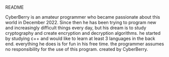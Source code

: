 README

CyberBerry is an amateur programmer who became passionate about this world in December 2022. Since 
then he has been trying to program new and increasingly difficult things every day, but his dream
is to study cryptography and create encryption and decryption algorithms.
he started by studying c++ and would like to learn at least 3 languages ​​in the back end. 
everything he does is for fun in his free time.
the programmer assumes no responsibility for the use of this program.
created by CyberBerry.
